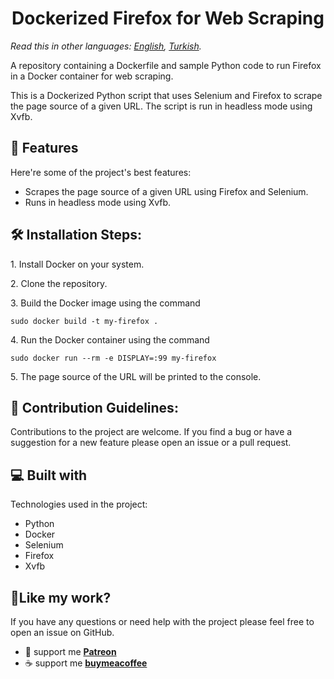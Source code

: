 <h1 align="center" id="title">Dockerized Firefox for Web Scraping</h1>

*Read this in other languages: [English](README.md), [Turkish](README.tr.md).*

<p id="description"> A repository containing a Dockerfile and sample Python code to run Firefox in a Docker container for web scraping. </p>


<p id="description">This is a Dockerized Python script that uses Selenium and Firefox to scrape the page source of a given URL. The script is run in headless mode using Xvfb.</p>

  
  
<h2>🧐 Features</h2>

Here're some of the project's best features:

*   Scrapes the page source of a given URL using Firefox and Selenium.
*   Runs in headless mode using Xvfb.

<h2>🛠️ Installation Steps:</h2>

<p>1. Install Docker on your system.</p>

<p>2. Clone the repository.</p>

<p>3. Build the Docker image using the command</p>

```
sudo docker build -t my-firefox .
```

<p>4. Run the Docker container using the command</p>

```
sudo docker run --rm -e DISPLAY=:99 my-firefox
```

<p>5. The page source of the URL will be printed to the console.</p>

<h2>🍰 Contribution Guidelines:</h2>

Contributions to the project are welcome. If you find a bug or have a suggestion for a new feature please open an issue or a pull request.

  
  
<h2>💻 Built with</h2>

Technologies used in the project:

*   Python
*   Docker
*   Selenium
*   Firefox
*   Xvfb

<h2>💖Like my work?</h2>

If you have any questions or need help with the project please feel free to open an issue on GitHub.

- :beer: support me **[Patreon]**
- :coffee: support me **[buymeacoffee]** 




[buymeacoffee]: https://www.buymeacoffee.com/in/ersinaksar "buymeacoffee"
[Patreon]: https://www.buymeacoffee.com/ersinaksar "Patreon"
